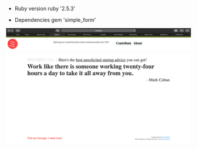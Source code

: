 
* Ruby version
ruby '2.5.3'

* Dependencies
gem 'simple_form'




<img src="screenshot.png" alt="Blog Screenshot">